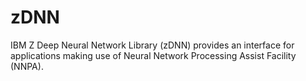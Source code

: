 # zDNN
IBM Z Deep Neural Network Library (zDNN) provides an interface for applications making use of Neural Network Processing Assist Facility (NNPA).
